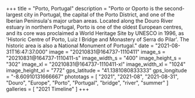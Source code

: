 +++
title = "Porto, Portugal"
description = "Porto or Oporto is the second-largest city in Portugal, the capital of the Porto District, and one of the Iberian Peninsula's major urban areas. Located along the Douro River estuary in northern Portugal, Porto is one of the oldest European centres, and its core was proclaimed a World Heritage Site by UNESCO in 1996, as 'Historic Centre of Porto, Luiz I Bridge and Monastery of Serra do Pilar'. The historic area is also a National Monument of Portugal."
date = "2021-08-31T16:47:37.000"
image = "20210831@164737-1110411"
image_s = "20210831@164737-1110411-s"
image_width_s = "400"
image_height_s = "302"
image_xl = "20210831@164737-1110411-xl"
image_width_xl = "1024"
image_height_xl = "772"
gps_latitude = "41.1381080833333"
gps_longitude = "-8.60910131666667"
phototags = [ "2021", "2021-08", "2021-08-31", "Douro", "Europe", "Porto", "Portugal", "bridge", "river", "summer" ]
galleries = [ "2021 Timeline" ]
+++
